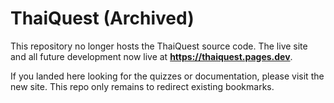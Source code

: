 # ThaiQuest (Archived)

This repository no longer hosts the ThaiQuest source code. The live site and all
future development now live at **https://thaiquest.pages.dev**.

If you landed here looking for the quizzes or documentation, please visit the
new site. This repo only remains to redirect existing bookmarks.
